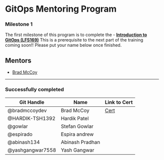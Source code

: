 # GitOps Mentoring Program

### Milestone 1
The first milestone of this program is to complete the - [**Introduction to GitOps (LFS169)**](https://training.linuxfoundation.org/training/introduction-to-gitops-lfs169/) This is a prerequisite to the next part of the training coming soon!! Please put your name below once finished.

## Mentors
- [Brad McCoy](https://github.com/bradmccoydev)

---
### Successfully completed
| Git Handle | Name | Link to Cert |
| --- | --- | --- |
| @bradmccoydev | Brad McCoy | [Cert](https://ti-user-certificates.s3.amazonaws.com/e0df7fbf-a057-42af-8a1f-590912be5460/ec10b2de-789b-440c-a203-9dfc12d6cf10-brad-mccoy-78fa8554-948b-4c0c-95dc-aa0f3b8b1082-certificate.pdf) |
| @HARDIK-TSH1392 | Hardik Patel | |
| @gowlar | Stefan Gowlar | |
|@espirado | Espira andrew | |
|@abinash134 | Abinash Pradhan| |
| @yashgangwar7558 | Yash Gangwar | |
